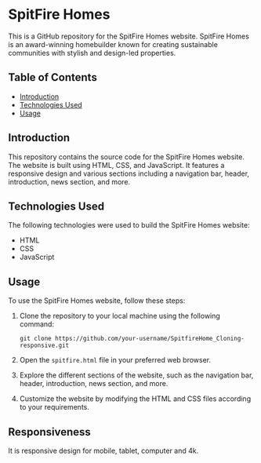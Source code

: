 # SpitFire Homes

This is a GitHub repository for the SpitFire Homes website. SpitFire Homes is an award-winning homebuilder known for creating sustainable communities with stylish and design-led properties.

## Table of Contents

- [Introduction](#introduction)
- [Technologies Used](#technologies-used)
- [Usage](#usage)

## Introduction

This repository contains the source code for the SpitFire Homes website. The website is built using HTML, CSS, and JavaScript. It features a responsive design and various sections including a navigation bar, header, introduction, news section, and more.

## Technologies Used

The following technologies were used to build the SpitFire Homes website:

- HTML
- CSS
- JavaScript

## Usage

To use the SpitFire Homes website, follow these steps:

1. Clone the repository to your local machine using the following command:

   ```shell
   git clone https://github.com/your-username/SpitfireHome_Cloning-responsive.git
   ```

2. Open the `spitfire.html` file in your preferred web browser.

3. Explore the different sections of the website, such as the navigation bar, header, introduction, news section, and more.

4. Customize the website by modifying the HTML and CSS files according to your requirements.

## Responsiveness

It is responsive design for mobile, tablet, computer and 4k.

